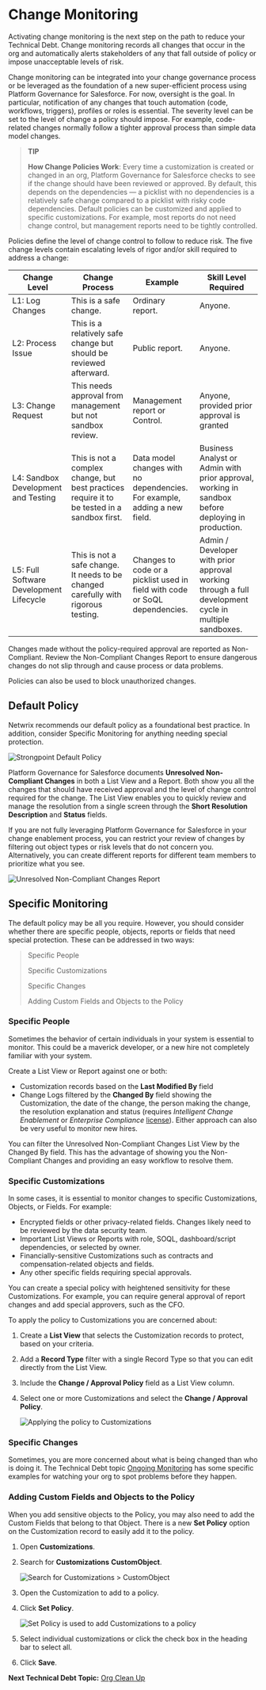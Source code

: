 # Change Monitoring

Activating change monitoring is the next step on the path to reduce your Technical Debt. Change
monitoring records all changes that occur in the org and automatically alerts stakeholders of any
that fall outside of policy or impose unacceptable levels of risk.

Change monitoring can be integrated into your change governance process or be leveraged as the
foundation of a new super-efficient process using Platform Governance for Salesforce. For now,
oversight is the goal. In particular, notification of any changes that touch automation (code,
workflows, triggers), profiles or roles is essential. The severity level can be set to the level of
change a policy should impose. For example, code-related changes normally follow a tighter approval
process than simple data model changes.

> **TIP**
>
> **How Change Policies Work**: Every time a customization is created or changed in an org, Platform
> Governance for Salesforce checks to see if the change should have been reviewed or approved. By
> default, this depends on the dependencies — a picklist with no dependencies is a relatively safe
> change compared to a picklist with risky code dependencies. Default policies can be customized and
> applied to specific customizations. For example, most reports do not need change control, but
> management reports need to be tightly controlled.

Policies define the level of change control to follow to reduce risk. The five change levels contain
escalating levels of rigor and/or skill required to address a change:

| Change Level                            | Change Process                                                                               | Example                                                                     | Skill Level Required                                                                                  |
| --------------------------------------- | -------------------------------------------------------------------------------------------- | --------------------------------------------------------------------------- | ----------------------------------------------------------------------------------------------------- |
| L1: Log Changes                         | This is a safe change.                                                                       | Ordinary report.                                                            | Anyone.                                                                                               |
| L2: Process Issue                       | This is a relatively safe change but should be reviewed afterward.                           | Public report.                                                              | Anyone.                                                                                               |
| L3: Change Request                      | This needs approval from management but not sandbox review.                                  | Management report or Control.                                               | Anyone, provided prior approval is granted                                                            |
| L4: Sandbox Development and Testing     | This is not a complex change, but best practices require it to be tested in a sandbox first. | Data model changes with no dependencies. For example, adding a new field.   | Business Analyst or Admin with prior approval, working in sandbox before deploying in production.     |
| L5: Full Software Development Lifecycle | This is not a safe change. It needs to be changed carefully with rigorous testing.           | Changes to code or a picklist used in field with code or SoQL dependencies. | Admin / Developer with prior approval working through a full development cycle in multiple sandboxes. |

Changes made without the policy-required approval are reported as Non-Compliant. Review the
Non-Compliant Changes Report to ensure dangerous changes do not slip through and cause process or
data problems.

Policies can also be used to block unauthorized changes.

## Default Policy

Netwrix recommends our default policy as a foundational best practice. In addition, consider
Specific Monitoring for anything needing special protection.

![Strongpoint Default Policy](/img/product_docs/platgovsalesforce/tech_debt/tech_debt_5.webp)

Platform Governance for Salesforce documents **Unresolved Non-Compliant Changes** in both a List
View and a Report. Both show you all the changes that should have received approval and the level of
change control required for the change. The List View enables you to quickly review and manage the
resolution from a single screen through the **Short Resolution Description** and **Status** fields.

If you are not fully leveraging Platform Governance for Salesforce in your change enablement
process, you can restrict your review of changes by filtering out object types or risk levels that
do not concern you. Alternatively, you can create different reports for different team members to
prioritize what you see.

![Unresolved Non-Compliant Changes Report](/img/product_docs/platgovsalesforce/tech_debt/tech_debt_8.webp)

## Specific Monitoring

The default policy may be all you require. However, you should consider whether there are specific
people, objects, reports or fields that need special protection. These can be addressed in two ways:

> Specific People
>
> Specific Customizations
>
> Specific Changes
>
> Adding Custom Fields and Objects to the Policy

### Specific People

Sometimes the behavior of certain individuals in your system is essential to monitor. This could be
a maverick developer, or a new hire not completely familiar with your system.

Create a List View or Report against one or both:

- Customization records based on the **Last Modified By** field
- Change Logs filtered by the **Changed By** field showing the Customization, the date of the
  change, the person making the change, the resolution explanation and status (requires _Intelligent
  Change Enablement_ or _Enterprise Compliance_
  [license](/docs/platgovsalesforce/installing_strongpoint/features_by_license_type.md)). Either approach can also be
  very useful to monitor new hires.

You can filter the Unresolved Non-Compliant Changes List View by the Changed By field. This has the
advantage of showing you the Non-Compliant Changes and providing an easy workflow to resolve them.

### Specific Customizations

In some cases, it is essential to monitor changes to specific Customizations, Objects, or Fields.
For example:

- Encrypted fields or other privacy-related fields. Changes likely need to be reviewed by the data
  security team.
- Important List Views or Reports with role, SOQL, dashboard/script dependencies, or selected by
  owner.
- Financially-sensitive Customizations such as contracts and compensation-related objects and
  fields.
- Any other specific fields requiring special approvals.

You can create a special policy with heightened sensitivity for these Customizations. For example,
you can require general approval of report changes and add special approvers, such as the CFO.

To apply the policy to Customizations you are concerned about:

1. Create a **List View** that selects the Customization records to protect, based on your criteria.
2. Add a **Record Type** filter with a single Record Type so that you can edit directly from the
   List View.
3. Include the **Change / Approval Policy** field as a List View column.
4. Select one or more Customizations and select the **Change / Approval Policy**.

    ![Applying the policy to Customizations](/img/product_docs/platgovsalesforce/tech_debt/tech_debt_7.webp)

### Specific Changes

Sometimes, you are more concerned about what is being changed than who is doing it. The Technical
Debt topic [Ongoing Monitoring](/docs/platgovsalesforce/tech_debt/tech_debt_org_ongoing_monitoring.md) has some specific examples for
watching your org to spot problems before they happen.

### Adding Custom Fields and Objects to the Policy

When you add sensitive objects to the Policy, you may also need to add the Custom Fields that belong
to that Object. There is a new **Set Policy** option on the Customization record to easily add it to
the policy.

1. Open **Customizations**.
2. Search for **Customizations** **CustomObject**.

    ![Search for Customizations > CustomObject](/img/product_docs/platgovsalesforce/tech_debt/search.webp)

3. Open the Customization to add to a policy.
4. Click **Set Policy**.

    ![Set Policy is used to add Customizations to a policy](/img/product_docs/platgovsalesforce/tech_debt/policy_set_button.webp)

5. Select individual customizations or click the check box in the heading bar to select all.
6. Click **Save**.

**Next Technical Debt Topic:** [Org Clean Up](/docs/platgovsalesforce/tech_debt/tech_debt_org_clean_up.md)
